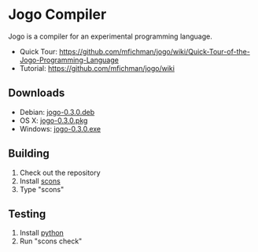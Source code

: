 Jogo Compiler
===============

Jogo is a compiler for an experimental programming language.

* Quick Tour: https://github.com/mfichman/jogo/wiki/Quick-Tour-of-the-Jogo-Programming-Language
* Tutorial: https://github.com/mfichman/jogo/wiki

Downloads
---------

* Debian: [jogo-0.3.0.deb](https://jogo-downloads.s3.amazonaws.com/jogo-0.3.0.deb)
* OS X: [jogo-0.3.0.pkg](https://jogo-downloads.s3.amazonaws.com/jogo-0.3.0.pkg)
* Windows: [jogo-0.3.0.exe](https://jogo-downloads.s3.amazonaws.com/jogo-0.3.0.exe)


Building
--------

1. Check out the repository
2. Install [scons](http://www.scons.org)
3. Type "scons"

Testing
-------

1. Install [python](http://www.python.org)
4. Run "scons check"
